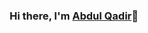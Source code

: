 
  <div align="center">
    <h3> Hi there, I'm <a href="http://0xnull007.tech">Abdul Qadir</a>👋</h3>
  </div>
